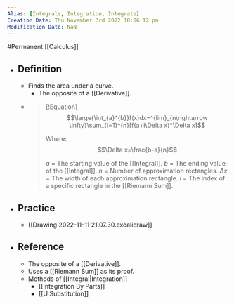 ```yaml
---
Alias: [Integrals, Integration, Integrate]
Creation Date: Thu November 3rd 2022 10:06:12 pm 
Modification Date: NaN
---
```

#Permanent [[Calculus]]

- ## Definition
	- Finds the area under a curve.
		- The opposite of a [[Derivative]].
	- > [!Equation]
	  > $$\large{\int_{a}^{b}}f(x)dx=^{lim}_{n\rightarrow \infty}\sum_{i=1}^{n}[f(a+i\Delta x)*\Delta x]$$
	  > 
	  > Where: $$\Delta x=\frac{b-a}{n}$$
	  > 
	  > $a$ = The starting value of the [[Integral]].
	  > $b$ = The ending value of the [[Integral]].
	  > $n$ = Number of approximation rectangles.
	  > $\Delta x$ = The width of each approximation rectangle.
	  > $i$ = The index of a specific rectangle in the [[Riemann Sum]].
- ## Practice
	- [[Drawing 2022-11-11 21.07.30.excalidraw]]
- ## Reference
	- The opposite of a [[Derivative]].
	- Uses a [[Riemann Sum]] as its proof.
	- Methods of [[Integral|Integration]]
		- [[Integration By Parts]]
		- [[U Substitution]]